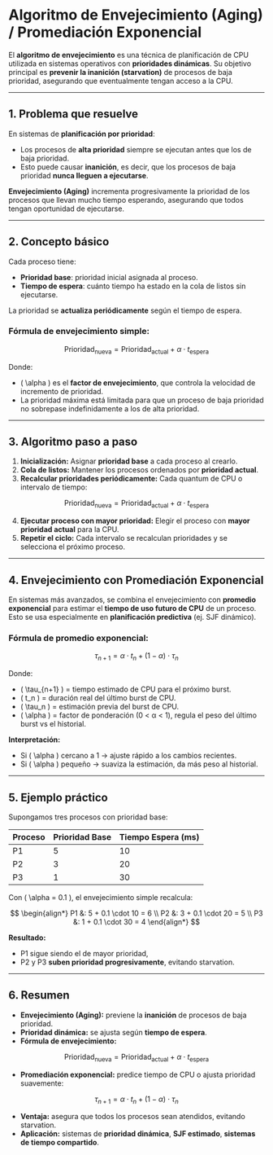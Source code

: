 # Algoritmo de Envejecimiento (Aging) / Promediación Exponencial

El **algoritmo de envejecimiento** es una técnica de planificación de CPU utilizada en sistemas operativos con **prioridades dinámicas**. Su objetivo principal es **prevenir la inanición (starvation)** de procesos de baja prioridad, asegurando que eventualmente tengan acceso a la CPU.

---

## 1. Problema que resuelve

En sistemas de **planificación por prioridad**:

- Los procesos de **alta prioridad** siempre se ejecutan antes que los de baja prioridad.  
- Esto puede causar **inanición**, es decir, que los procesos de baja prioridad **nunca lleguen a ejecutarse**.  

**Envejecimiento (Aging)** incrementa progresivamente la prioridad de los procesos que llevan mucho tiempo esperando, asegurando que todos tengan oportunidad de ejecutarse.

---

## 2. Concepto básico

Cada proceso tiene:

- **Prioridad base**: prioridad inicial asignada al proceso.  
- **Tiempo de espera**: cuánto tiempo ha estado en la cola de listos sin ejecutarse.  

La prioridad se **actualiza periódicamente** según el tiempo de espera.

### Fórmula de envejecimiento simple:

$$
\text{Prioridad}_{\text{nueva}} = \text{Prioridad}_{\text{actual}} + \alpha \cdot t_{\text{espera}}
$$

Donde:

- \( \alpha \) es el **factor de envejecimiento**, que controla la velocidad de incremento de prioridad.  
- La prioridad máxima está limitada para que un proceso de baja prioridad no sobrepase indefinidamente a los de alta prioridad.

---

## 3. Algoritmo paso a paso

1. **Inicialización:** Asignar **prioridad base** a cada proceso al crearlo.  
2. **Cola de listos:** Mantener los procesos ordenados por **prioridad actual**.  
3. **Recalcular prioridades periódicamente:** Cada quantum de CPU o intervalo de tiempo:

$$
\text{Prioridad}_{\text{nueva}} = \text{Prioridad}_{\text{actual}} + \alpha \cdot t_{\text{espera}}
$$

4. **Ejecutar proceso con mayor prioridad:** Elegir el proceso con **mayor prioridad actual** para la CPU.  
5. **Repetir el ciclo:** Cada intervalo se recalculan prioridades y se selecciona el próximo proceso.

---

## 4. Envejecimiento con Promediación Exponencial

En sistemas más avanzados, se combina el envejecimiento con **promedio exponencial** para estimar el **tiempo de uso futuro de CPU** de un proceso. Esto se usa especialmente en **planificación predictiva** (ej. SJF dinámico).

### Fórmula de promedio exponencial:

$$
\tau_{n+1} = \alpha \cdot t_n + (1 - \alpha) \cdot \tau_n
$$

Donde:

- \( \tau_{n+1} \) = tiempo estimado de CPU para el próximo burst.  
- \( t_n \) = duración real del último burst de CPU.  
- \( \tau_n \) = estimación previa del burst de CPU.  
- \( \alpha \) = factor de ponderación (0 < α < 1), regula el peso del último burst vs el historial.

**Interpretación:**

- Si \( \alpha \) cercano a 1 → ajuste rápido a los cambios recientes.  
- Si \( \alpha \) pequeño → suaviza la estimación, da más peso al historial.

---

## 5. Ejemplo práctico

Supongamos tres procesos con prioridad base:

| Proceso | Prioridad Base | Tiempo Espera (ms) |
|---------|----------------|------------------|
| P1      | 5              | 10               |
| P2      | 3              | 20               |
| P3      | 1              | 30               |

Con \( \alpha = 0.1 \), el envejecimiento simple recalcula:

$$
\begin{align*}
P1 &: 5 + 0.1 \cdot 10 = 6 \\
P2 &: 3 + 0.1 \cdot 20 = 5 \\
P3 &: 1 + 0.1 \cdot 30 = 4
\end{align*}
$$

**Resultado:**  

- P1 sigue siendo el de mayor prioridad,  
- P2 y P3 **suben prioridad progresivamente**, evitando starvation.

---

## 6. Resumen

- **Envejecimiento (Aging):** previene la **inanición** de procesos de baja prioridad.  
- **Prioridad dinámica:** se ajusta según **tiempo de espera**.  
- **Fórmula de envejecimiento:**

$$
\text{Prioridad}_{\text{nueva}} = \text{Prioridad}_{\text{actual}} + \alpha \cdot t_{\text{espera}}
$$

- **Promediación exponencial:** predice tiempo de CPU o ajusta prioridad suavemente:

$$
\tau_{n+1} = \alpha \cdot t_n + (1 - \alpha) \cdot \tau_n
$$

- **Ventaja:** asegura que todos los procesos sean atendidos, evitando starvation.  
- **Aplicación:** sistemas de **prioridad dinámica**, **SJF estimado**, **sistemas de tiempo compartido**.
